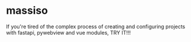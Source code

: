# massiso
If you're tired of the complex process of creating and configuring projects with fastapi, pywebview and vue modules, TRY IT!!!
